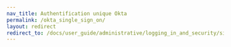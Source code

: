 ```yaml
---
nav_title: Authentification unique Okta
permalink: /okta_single_sign_on/
layout: redirect
redirect_to: /docs/user_guide/administrative/logging_in_and_security/single_sign_on/okta_single_sign_on/#okta-single-sign-on
---
```

